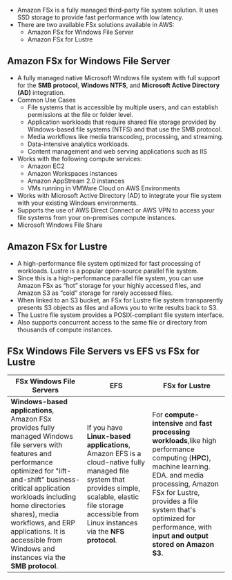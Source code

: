 * Amazon FSx is a fully managed third-party file system solution. It uses SSD storage to provide fast performance with low latency.
* There are two available FSx solutions available in AWS:
  * Amazon FSx for Windows File Server
  * Amazon FSx for Lustre
## Amazon FSx for Windows File Server
* A fully managed native Microsoft Windows file system with full support for the **SMB protocol**, **Windows NTFS**, and **Microsoft Active Directory (AD)** integration.
* Common Use Cases
  * File systems that is accessible by multiple users, and can establish permissions at the file or folder level.
  * Application workloads that require shared file storage provided by Windows-based file systems (NTFS) and that use the SMB protocol.
  * Media workflows like media transcoding, processing, and streaming.
  * Data-intensive analytics workloads.
  * Content management and web serving applications such as IIS
* Works with the following compute services:
  * Amazon EC2
  * Amazon Workspaces instances
  * Amazon AppStream 2.0 instances
  * VMs running in VMWare Cloud on AWS Environments
* Works with Microsoft Active Directory (AD) to integrate your file system with your existing Windows environments.
* Supports the use of AWS Direct Connect or AWS VPN to access your file systems from your on-premises compute instances.
* Microsoft Windows File Share

## Amazon FSx for Lustre
* A high-performance file system optimized for fast processing of workloads. Lustre is a popular open-source parallel file system.
* Since this is a high-performance parallel file system, you can use Amazon FSx as “hot” storage for your highly accessed files, and Amazon S3 as “cold” storage for rarely accessed files.
* When linked to an S3 bucket, an FSx for Lustre file system transparently presents S3 objects as files and allows you to write results back to S3. 
* The Lustre file system provides a POSIX-compliant file system interface.
* Also supports concurrent access to the same file or directory from thousands of compute instances.

## FSx Windows File Servers vs EFS vs FSx for Lustre
| FSx Windows File Servers                                                                                                                                                                                                                                                                                                             | EFS                                                                                                                                                                                                     | FSx for Lustre                                                                                                                                                                                                                                                     |
| ------------------------------------------------------------------------------------------------------------------------------------------------------------------------------------------------------------------------------------------------------------------------------------------------------------------------------------ | ------------------------------------------------------------------------------------------------------------------------------------------------------------------------------------------------------- | ------------------------------------------------------------------------------------------------------------------------------------------------------------------------------------------------------------------------------------------------------------------ |
| **Windows-based applications**, Amazon FSx provides fully managed Windows file servers with features and performance optimized for "lift-and-shift" business-critical application workloads including home directories shares), media workflows, and ERP applications. It is accessible from Windows and instances via the **SMB protocol**. | If you have **Linux-based applications**, Amazon EFS is a cloud-native fully managed file system that provides simple, scalable, elastic file storage accessible from Linux instances via the **NFS protocol**. | For **compute-intensive** and **fast processing workloads**,like high performance computing (**HPC**), machine learning. EDA. and media processing, Amazon FSx for Lustre, provides a file system that's optimized for performance, with **input and output stored on Amazon S3**. |